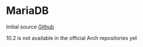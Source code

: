 # MariaDB

Initial source [Github](https://github.com/johndoejdg/mariadb-10.2-archlinux)

10.2 is not available in the official Arch repositories yet
